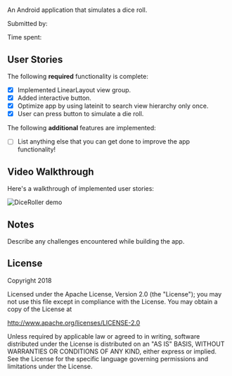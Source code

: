 # <DiceRoller>

An Android application that simulates a dice roll.

Submitted by: <Allan Atton>

Time spent: <time>

## User Stories

The following **required** functionality is complete:

* [X] Implemented LinearLayout view group.
* [X] Added interactive button.
* [X] Optimize app by using lateinit to search view hierarchy only once.
* [X] User can press button to simulate a die roll.

The following **additional** features are implemented:

* [ ] List anything else that you can get done to improve the app functionality!

## Video Walkthrough 

Here's a walkthrough of implemented user stories:

<img src='dice_roller_demo.gif' title='DiceRoller animated demo' alt='DiceRoller demo' />

## Notes

Describe any challenges encountered while building the app.

## License

Copyright 2018 <Allan Atton>

Licensed under the Apache License, Version 2.0 (the "License");
you may not use this file except in compliance with the License.
You may obtain a copy of the License at

http://www.apache.org/licenses/LICENSE-2.0

Unless required by applicable law or agreed to in writing, software
distributed under the License is distributed on an "AS IS" BASIS,
WITHOUT WARRANTIES OR CONDITIONS OF ANY KIND, either express or implied.
See the License for the specific language governing permissions and
limitations under the License.
